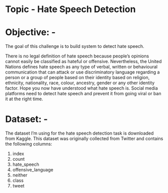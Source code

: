 # Topic - Hate Speech Detection

# Objective: -
The goal of this challenge is to build system to detect hate speech.

There is no legal definition of hate speech because people’s opinions cannot easily be classified as hateful or offensive. Nevertheless, the United Nations defines 
hate speech as any type of verbal, written or behavioural communication that can attack or use discriminatory language regarding a person or a group of people based
on their identity based on religion, ethnicity, nationality, race, colour, ancestry, gender or any other identity factor.
Hope you now have understood what hate speech is. Social media platforms need to detect hate speech and prevent it from going viral or ban it at the right time.

# Dataset: -
The dataset I’m using for the hate speech detection task is downloaded from Kaggle. This dataset was originally collected from 
Twitter and contains the following columns:
1. index
2. count
3. hate_speech
4. offensive_language
5. neither 
6. class
7. tweet 
